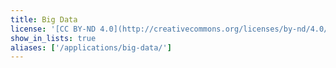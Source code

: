 ```yaml
---
title: Big Data
license: '[CC BY-ND 4.0](http://creativecommons.org/licenses/by-nd/4.0/)'
show_in_lists: true
aliases: ['/applications/big-data/']
---
```

